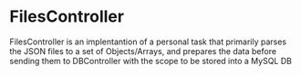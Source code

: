 FilesController
===============

FilesController is an implentantion of a personal task that primarily parses the JSON files to a set of Objects/Arrays, and prepares the data before sending them to DBController with the scope to be stored into a MySQL DB
